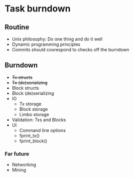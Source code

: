 # Task burndown

## Routine
* Unix philosophy: Do one thing and do it well
* Dynamic programming principles
* Commits should coorespond to checks off the burndown

## Burndown
* ~~Tx structs~~
* ~~Tx (de)serializing~~
* Block structs
* Block (de)serializing
* IO
  * Tx storage
  * Block storage
  * Limbo storage
* Validation: Txs and Blocks
* UI
  * Command line options
  * fprint_tx()
  * fprint_block()


### Far future
* Networking
* Mining
